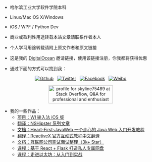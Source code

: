 * 哈尔滨工业大学软件学院本科

* Linux/Mac OS X/Windows

* iOS / WPF / Python Dev

* 商业或盈利性用途转载本站文章请联系作者本人

* 个人学习用途转载请附上原文作者和原文链接

* 这是我的 [DigitalOcean](https://www.digitalocean.com/?refcode=ab77d6daff97) 邀请链接，使用该链接注册，你我都将获得优惠

* 通过下面的方式可以找到我：


<p><center>
<a href="https://github.com/skyline75489"><img src="../img/about/blacktocat-32.png" alt="Github"></a> &nbsp;
<a href="https://twitter.com/ChesterLiu2"><img src="../img/about/bird_blue_32_0.png" alt="Twitter"></a> &nbsp;
<a href="https://www.facebook.com/chester.liu.31"><img src="../img/about/FB_29.png" alt="Facebook"></a> &nbsp;
<a href="http://weibo.com/ljk321"><img src="../img/about/Weibo_32x32.png" alt="Weibo"></a></p>

<p>
<a href="http://stackoverflow.com/users/3562486/skyline75489">
<img src="http://stackoverflow.com/users/flair/3562486.png?theme=clean" width="208" height="58" alt="profile for skyline75489 at Stack Overflow, Q&amp;A for professional and enthusiast programmers" title="profile for skyline75489 at Stack Overflow, Q&amp;A for professional and enthusiast programmers">
</a>
</p>

<p></center></p>

* 我的一些作品：
  * [项目：WI 输入法 iOS 版](https://itunes.apple.com/cn/app/id936600925)
  * [翻译：NSHipster 系列文章](https://nshipster.cn/translators/chester-liu/)
  * [文档：Heart-First-JavaWeb 一个走心的 Java Web 入门开发教程](https://github.com/skyline75489/Heart-First-JavaWeb)
  * [翻译：ReactiveX 官方互动式教程中文翻译](https://github.com/skyline75489/learnrx-zh-cn)
  * [文档：互联网公司笔试面试整理（3k+ Star）](https://github.com/HIT-Alibaba/interview)
  * [课程：基于 React + Flask 打造私人专属网盘](https://www.shiyanlou.com/courses/1212)
  * [课程：走进以太坊：从入门到实战](https://www.shiyanlou.com/courses/1229)
